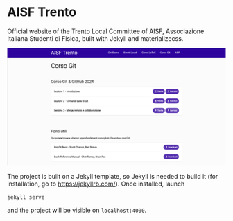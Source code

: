 # AISF Trento

Official website of the Trento Local Committee of AISF, Associazione Italiana Studenti di Fisica, built with Jekyll and materializecss.

![Home](img/readme/home.png)

The project is built on a Jekyll template, so Jekyll is needed to build it (for installation, go to https://jekyllrb.com/). Once installed, launch
```
jekyll serve
``` 
and the project will be visible on `localhost:4000`.